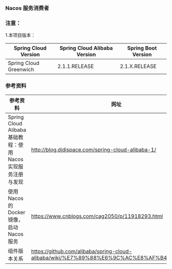 ### Nacos 服务消费者

### 注意：
1.本项目版本：

Spring Cloud Version| Spring Cloud Alibaba Version | Spring Boot Version
--- | --- | ---
Spring Cloud Greenwich | 2.1.1.RELEASE | 2.1.X.RELEASE

### 参考资料

参考资料 | 网址
--- | ---
Spring Cloud Alibaba基础教程：使用Nacos实现服务注册与发现 | http://blog.didispace.com/spring-cloud-alibaba-1/
使用 Nacos 的 Docker 镜像，启动 Nacos 服务 | https://www.cnblogs.com/cag2050/p/11918293.html
组件版本关系 | https://github.com/alibaba/spring-cloud-alibaba/wiki/%E7%89%88%E6%9C%AC%E8%AF%B4%E6%98%8E